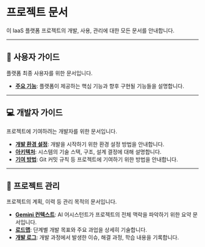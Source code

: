 # 프로젝트 문서

이 IaaS 플랫폼 프로젝트의 개발, 사용, 관리에 대한 모든 문서를 안내합니다.

---

## 📖 사용자 가이드

플랫폼 최종 사용자를 위한 문서입니다.

- **[주요 기능](./user/features.md)**: 플랫폼이 제공하는 핵심 기능과 향후 구현될 기능들을 설명합니다.

---

## 💻 개발자 가이드

프로젝트에 기여하려는 개발자를 위한 문서입니다.

- **[개발 환경 설정](./developer/setup.md)**: 개발을 시작하기 위한 환경 설정 방법을 안내합니다.
- **[아키텍처](./developer/architecture.md)**: 시스템의 기술 스택, 구조, 설계 결정에 대해 설명합니다.
- **[기여 방법](./developer/contributing.md)**: Git 커밋 규칙 등 프로젝트에 기여하기 위한 방법을 안내합니다.

---

## 📂 프로젝트 관리

프로젝트의 계획, 이력 등 관리 목적의 문서입니다.

- **[Gemini 컨텍스트](../.gemini/GEMINI.md)**: AI 어시스턴트가 프로젝트의 전체 맥락을 파악하기 위한 요약 문서입니다.
- **[로드맵](./project/roadmap.md)**: 단계별 개발 목표와 주요 과업을 상세히 기술합니다.
- **[개발 로그](./project/development-log.md)**: 개발 과정에서 발생한 이슈, 해결 과정, 학습 내용을 기록합니다.
